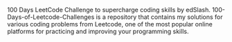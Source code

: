 100 Days LeetCode Challenge to supercharge  coding skills by edSlash.
100-Days-of-Leetcode-Challenges is a repository that contains my solutions for various coding problems from Leetcode, one of the most popular online platforms for practicing and improving your programming skills. 

